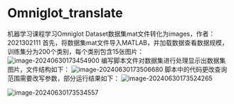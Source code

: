 # Omniglot_translate
机器学习课程学习Omniglot Dataset数据集mat文件转化为images，作者：2021302111
首先，将数据集mat文件导入MATLAB，并加载数据查看数据规模，训练集分为200个类别，每个类别包含15张图片：
![image-20240630173454900](C:\Users\lx\AppData\Roaming\Typora\typora-user-images\image-20240630173454900.png)
编写脚本文件对数据集进行处理显示出数据集图片，文件结构如下：
![image-20240630173506680](C:\Users\lx\AppData\Roaming\Typora\typora-user-images\image-20240630173506680.png)
脚本中的代码更改查询范围需要改写参数，部分运行结果如下：
![image-20240630173524265](C:\Users\lx\AppData\Roaming\Typora\typora-user-images\image-20240630173524265.png)

![image-20240630173534557](C:\Users\lx\AppData\Roaming\Typora\typora-user-images\image-20240630173534557.png)
